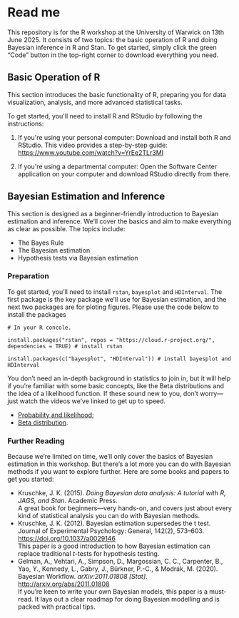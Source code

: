 # Read me

This repository is for the R workshop at the University of Warwick on 13th June 2025. It consists of two topics: the basic operation of R and doing Bayesian inference in R and Stan. To get started, simply click the green “Code” button in the top-right corner to download everything you need.

## Basic Operation of R
This section introduces the basic functionality of R, preparing you for data visualization, analysis, and more advanced statistical tasks.

To get started, you'll need to install R and RStudio by following the instructions:
1. If you're using your personal computer:
Download and install both R and RStudio. This video provides a step-by-step guide: https://www.youtube.com/watch?v=YrEe2TLr3MI

2. If you're using a departmental computer:
Open the Software Center application on your computer and download RStudio directly from there.

## Bayesian Estimation and Inference

This section is designed as a beginner-friendly introduction to Bayesian estimation and inference. We’ll cover the basics and aim to make everything as clear as possible. The topics include:
- The Bayes Rule
- The Bayesian estimation
- Hypothesis tests via Bayesian estimation

### Preparation

To get started, you’ll need to install `rstan`, `bayesplot` and `HDInterval`. The first package is the key package we’ll use for Bayesian estimation, and the next two packages are for ploting figures. Please use the code below to install the packages
```{R}
# In your R concole.

install.packages("rstan", repos = "https://cloud.r-project.org/", dependencies = TRUE) # install rstan

install.packages(c("bayesplot", "HDInterval")) # install bayesplot and HDInterval
```

You don’t need an in-depth background in statistics to join in, but it will help if you’re familiar with some basic concepts, like the Beta distributions and the idea of a likelihood function. If these sound new to you, don’t worry—just watch the videos we’ve linked to get up to speed.
- [Probability and likelihood](https://youtu.be/pYxNSUDSFH4?si=0mp3Sduo_NodHotr);
- [Beta distribution](https://youtu.be/aVCImOiJklM?si=2gGneKHPS-T_JzV4).

### Further Reading

Because we’re limited on time, we’ll only cover the basics of Bayesian estimation in this workshop. But there’s a lot more you can do with Bayesian methods if you want to explore further. Here are some books and papers to get you started:

- Kruschke, J. K. (2015). _Doing Bayesian data analysis: A tutorial with R, JAGS, and Stan_. Academic Press.  
A great book for beginners—very hands-on, and covers just about every kind of statistical analysis you can do with Bayesian methods.
- Kruschke, J. K. (2012). Bayesian estimation supersedes the t test. Journal of Experimental Psychology: General, 142(2), 573–603. https://doi.org/10.1037/a0029146  
This paper is a good introduction to how Bayesian estimation can replace traditional _t_-tests for hypothesis testing.
- Gelman, A., Vehtari, A., Simpson, D., Margossian, C. C., Carpenter, B., Yao, Y., Kennedy, L., Gabry, J., Bürkner, P.-C., & Modrák, M. (2020). Bayesian Workflow. _arXiv:2011.01808 [Stat]_. http://arxiv.org/abs/2011.01808  
If you’re keen to write your own Bayesian models, this paper is a must-read. It lays out a clear roadmap for doing Bayesian modelling and is packed with practical tips.